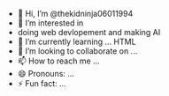 - 👋 Hi, I’m @thekidninja06011994
- 👀 I’m interested in
- doing web devlopement and making AI
- 🌱 I’m currently learning ... HTML 
- 💞️ I’m looking to collaborate on ...
- 📫 How to reach me ...
- 😄 Pronouns: ...
- ⚡ Fun fact: ...

<!---
thekidninja06011994/thekidninja06011994 is a ✨ special ✨ repository because its `README.md` (this file) appears on your GitHub profile.
You can click the Preview link to take a look at your changes.
--->
